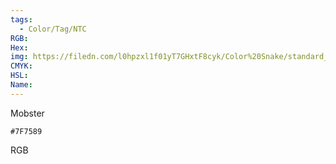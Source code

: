 ```yaml
---
tags:
  - Color/Tag/NTC
RGB:
Hex:
img: https://filedn.com/l0hpzxl1f01yT7GHxtF8cyk/Color%20Snake/standard_csv_to_svg//7F7589.svg
CMYK:
HSL:
Name:
---
```

Mobster
```palette
#7F7589
```
RGB
